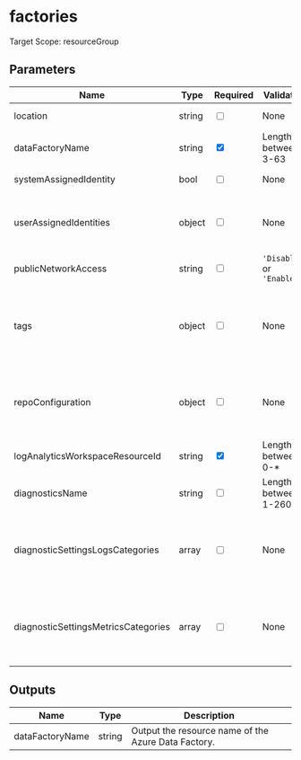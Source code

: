 ﻿# factories

Target Scope: resourceGroup

## Parameters
| Name | Type | Required | Validation | Default value | Description |
| -- |  -- | -- | -- | -- | -- |
| location | string | <input type="checkbox"> | None | <pre>resourceGroup().location</pre> | Specifies the Azure location where the key vault should be created. |
| dataFactoryName | string | <input type="checkbox" checked> | Length between 3-63 | <pre></pre> | The resource name of this Data Factory. |
| systemAssignedIdentity | bool | <input type="checkbox"> | None | <pre>true</pre> | Enables system assigned managed identity on the resource |
| userAssignedIdentities | object | <input type="checkbox"> | None | <pre>{}</pre> | The user assigned ID(s) to assign to the resource. For formatting, please refer to: https://docs.microsoft.com/en-us/azure/templates/microsoft.datafactory/factories?pivots=deployment-language-bicep#factoryidentity. |
| publicNetworkAccess | string | <input type="checkbox"> | `'Disabled'` or `'Enabled'` | <pre>'Disabled'</pre> | Enable or disable public network access. |
| tags | object | <input type="checkbox"> | None | <pre>{}</pre> | The tags to apply to this resource. This is an object with key/value pairs.<br>Example:<br>{<br>&nbsp;&nbsp;&nbsp;FirstTag: myvalue<br>&nbsp;&nbsp;&nbsp;SecondTag: another value<br>} |
| repoConfiguration | object | <input type="checkbox"> | None | <pre>{}</pre> | Configure Azure Data Factory to store the pipelines, datasets, data flows, and so on in a GIT repository. This allows you to automate your workflow using (for example) Azure DevOps pipelines or GitHub actions. For more information, refer to https://docs.microsoft.com/en-us/azure/data-factory/continuous-integration-delivery. |
| logAnalyticsWorkspaceResourceId | string | <input type="checkbox" checked> | Length between 0-* | <pre></pre> | The azure resource id of the log analytics workspace to log the diagnostics to. If you set this to an empty string, logging & diagnostics will be disabled. |
| diagnosticsName | string | <input type="checkbox"> | Length between 1-260 | <pre>'AzurePlatformCentralizedLogging'</pre> | The name of the diagnostics. This defaults to `AzurePlatformCentralizedLogging`. |
| diagnosticSettingsLogsCategories | array | <input type="checkbox"> | None | <pre>[<br>  {<br>    categoryGroup: 'allLogs'<br>    enabled: true<br>  }<br>]</pre> | Which log categories to enable; This defaults to `allLogs`. For array/object format, please refer to https://docs.microsoft.com/en-us/azure/templates/microsoft.insights/diagnosticsettings?tabs=bicep#logsettings. |
| diagnosticSettingsMetricsCategories | array | <input type="checkbox"> | None | <pre>[<br>  {<br>    categoryGroup: 'AllMetrics'<br>    enabled: true<br>  }<br>]</pre> | Which Metrics categories to enable; This defaults to `AllMetrics`. For array/object format, please refer to https://docs.microsoft.com/en-us/azure/templates/microsoft.insights/diagnosticsettings?tabs=bicep&pivots=deployment-language-bicep#metricsettings |

## Outputs
| Name | Type | Description |
| -- |  -- | -- |
| dataFactoryName | string | Output the resource name of the Azure Data Factory. |
